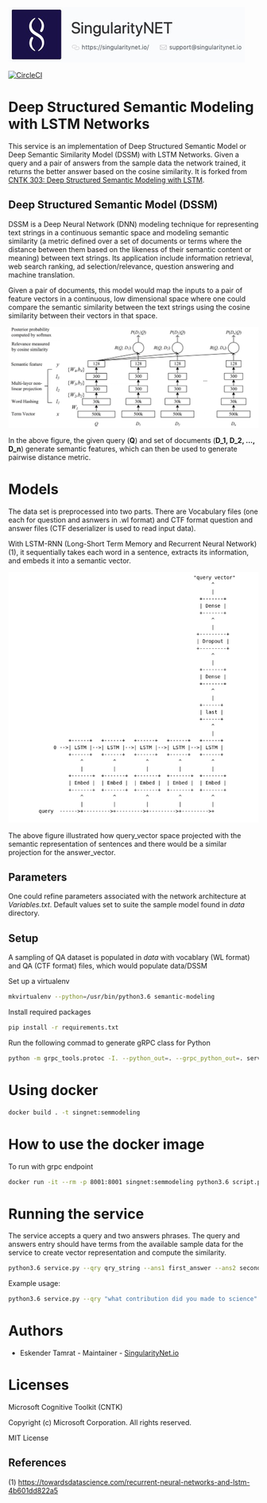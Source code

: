 ![singnetlogo](docs/assets/singnet-logo.jpg?raw=true 'SingularityNET')

[![CircleCI](https://circleci.com/gh/EskenderTamrat/DSSM-LSTM.svg?style=svg)](https://circleci.com/gh/EskenderTamrat/DSSM-LSTM)
# Deep Structured Semantic Modeling with LSTM Networks

This service is an implementation of Deep Structured Semantic Model or Deep Semantic Similarity Model (DSSM) with LSTM Networks. Given a query and a pair of answers from the sample data the network trained, it returns the better answer based on the cosine similarity. It is forked from [CNTK 303: Deep Structured Semantic Modeling with LSTM](https://github.com/Microsoft/CNTK/blob/master/Tutorials/CNTK_303_Deep_Structured_Semantic_Modeling_with_LSTM_Networks.ipynb).  

## Deep Structured Semantic Model (DSSM)

DSSM is a Deep Neural Network (DNN) modeling technique for representing text strings in a continuous semantic space and modeling semantic similarity (a metric defined over a set of documents or terms where the distance between them based on the likeness of their semantic content or meaning) between text strings. Its application include information retrieval, web search ranking, ad selection/relevance, question answering and machine translation.

Given a pair of documents, this model would map the inputs to a pair of feature vectors in a continuous, low dimensional space where one could compare the semantic similarity between the text strings using the cosine similarity between their vectors in that space.

<p align="center"><img src="images/semantic_modeling.png?raw=true" alt="Semantic Modeling"></p>

In the above figure, the given query (**Q**) and set of documents (**D_1, D_2, ..., D_n**) generate semantic features, which can then be used to generate pairwise distance metric.

# Models

The data set is preprocessed into two parts. There are Vocabulary files (one each for question and asnwers in .wl format) and CTF format question and answer files (CTF deserializer is used to read input data). 

With LSTM-RNN (Long-Short Term Memory and Recurrent Neural Network) (1), it sequentially takes each word in a sentence, extracts its information, and embeds it into a semantic vector.

<p align="center"><img src="images/query_vector.png?raw=true" alt="Semantic Feature"></p>

The above figure illustrated how query_vector space projected with the semantic representation of sentences and there would be a similar projection for the answer_vector.

## Parameters

One could refine parameters associated with the network architecture at *Variables.txt*. Default values set to suite the sample model found in *data* directory.

## Setup

A sampling of QA dataset is populated in *data* with vocablary (WL format) and QA (CTF format) files, which would populate data/DSSM 

Set up a virtualenv
```bash	
mkvirtualenv --python=/usr/bin/python3.6 semantic-modeling
```
Install required packages 
```bash	
pip install -r requirements.txt
```	
Run the following commad to generate gRPC class for Python
```bash
python -m grpc_tools.protoc -I. --python_out=. --grpc_python_out=. service_spec/DSSMService.proto
```
# Using docker
```bash
docker build . -t singnet:semmodeling
```
# How to use the docker image

To run with grpc endpoint
```bash
docker run -it --rm -p 8001:8001 singnet:semmodeling python3.6 script.py
```
# Running the service

The service accepts a query and two answers phrases. The query and answers entry should have terms from the available sample data for the service to create vector representation and compute the similarity.  
```bash
python3.6 service.py --qry qry_string --ans1 first_answer --ans2 second_answer
```
Example usage:
```bash
python3.6 service.py --qry "what contribution did you made to science" --ans1 "book author book_editions_published" --ans2 "activism address adjoining_relationship"
```

# Authors
- Eskender Tamrat - Maintainer - [SingularityNet.io](https://singularitynet.io)

# Licenses

Microsoft Cognitive Toolkit (CNTK)

Copyright (c) Microsoft Corporation. All rights reserved.

MIT License

## References

(1) https://towardsdatascience.com/recurrent-neural-networks-and-lstm-4b601dd822a5